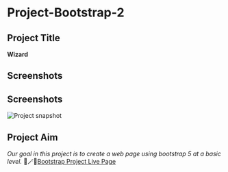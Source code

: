 # Project-Bootstrap-2
## Project Title 
**Wizard**
## Screenshots
## Screenshots
![Project snapshot](./hogwarts.gif)
## Project Aim
*Our goal in this project is to create a web page using bootstrap 5 at a basic level.*
🎃🪄💫[Bootstrap Project Live Page](https://esmaaksoy.github.io/Project-Bootstrap-2/) 
